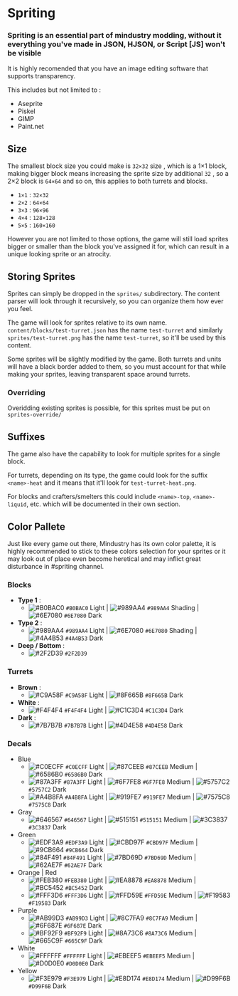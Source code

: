 # Spriting

### Spriting is an essential part of mindustry modding, without it everything you've made in JSON, HJSON, or Script [JS] won't be visible
It is highly recomended that you have an image editing software that supports transparency.

This includes but not limited to : 
  - Aseprite 
  - Piskel
  - GIMP
  - Paint.net

## Size
The smallest block size you could make is `32×32` size , which is a 1×1 block, making bigger block means increasing the sprite size by additional `32` , so a 2×2 block is `64×64` and so on, this applies to both turrets and blocks.
- `1×1` : `32×32`
- `2×2` : `64×64`
- `3×3` : `96×96`
- `4×4` : `128×128`
- `5×5` : `160×160`

However you are not limited to those options, the game will still load sprites bigger or smaller than the block you've assigned it for, which can result in a unique looking sprite or an atrocity.

## Storing Sprites
Sprites can simply be dropped in the `sprites/` subdirectory. The content parser will look through it recursively, so you can organize them how ever you feel. 

The game will look for sprites relative to its own name. `content/blocks/test-turret.json` has the name `test-turret` and similarly `sprites/test-turret.png` has the name `test-turret`, so it'll be used by this content.

Some sprites will be slightly modified by the game. Both turrets and units will have a black border added to them, so you must account for that while making your sprites, leaving transparent space around turrets.

### Overriding

Overidding existing sprites is possible, for this sprites must be put on `sprites-override/`

## Suffixes
The game also have the capability to look for multiple sprites for a single block.

For turrets, depending on its type, the game could look for the suffix `<name>-heat` and it means that it'll look for `test-turret-heat.png`.

For blocks and crafters/smelters this could include `<name>-top`, `<name>-liquid`, etc. which will be documented in their own section.

## Color Pallete

Just like every game out there, Mindustry has its own color palette, it is highly recommended to stick to these colors selection for your sprites or it may look out of place even become heretical and may inflict great disturbance in #spriting channel.

### Blocks
- **Type 1** : 
  - ![#B0BAC0](https://via.placeholder.com/15/B0BAC0/000000?text=+) `#B0BAC0` Light | ![#989AA4](https://via.placeholder.com/15/989AA4/000000?text=+) `#989AA4` Shading | ![#6E7080](https://via.placeholder.com/15/6E7080/000000?text=+) `#6E7080` Dark
- **Type 2** : 
  - ![#989AA4](https://via.placeholder.com/15/989AA4/000000?text=+) `#989AA4` Light | ![#6E7080](https://via.placeholder.com/15/6E7080/000000?text=+) `#6E7080` Shading | ![#4A4B53](https://via.placeholder.com/15/4A4B53/000000?text=+) `#4A4B53` Dark
- **Deep / Bottom** : 
  - ![#2F2D39](https://via.placeholder.com/15/2F2D39/000000?text=+) `#2F2D39`
  
### Turrets
- **Brown** : 
  - ![#C9A58F](https://via.placeholder.com/15/C9A58F/000000?text=+) `#C9A58F` Light | ![#8F665B](https://via.placeholder.com/15/8F665B/000000?text=+) `#8F665B` Dark
- **White** : 
  - ![#F4F4F4](https://via.placeholder.com/15/F4F4F4/000000?text=+) `#F4F4F4` Light | ![#C1C3D4](https://via.placeholder.com/15/C1C3D4/000000?text=+) `#C1C3D4` Dark
- **Dark**  : 
  - ![#7B7B7B](https://via.placeholder.com/15/7B7B7B/000000?text=+) `#7B7B7B` Light | ![#4D4E58](https://via.placeholder.com/15/4D4E58/000000?text=+) `#4D4E58` Dark
 
### Decals
- Blue
  - ![#C0ECFF](https://via.placeholder.com/15/C0ECFF/000000?text=+) `#C0ECFF` Light | ![#87CEEB](https://via.placeholder.com/15/87CEEB/000000?text=+) `#87CEEB` Medium | 
 ![#6586B0](https://via.placeholder.com/15/6586B0/000000?text=+) `#6586B0` Dark
  - ![#87A3FF](https://via.placeholder.com/15/87A3FF/000000?text=+) `#87A3FF` Light | ![#6F7FE8](https://via.placeholder.com/15/6F7FE8/000000?text=+) `#6F7FE8` Medium | 
 ![#5757C2](https://via.placeholder.com/15/5757C2/000000?text=+) `#5757C2` Dark
  - ![#A4B8FA](https://via.placeholder.com/15/A4B8FA/000000?text=+) `#A4B8FA` Light | ![#919FE7](https://via.placeholder.com/15/919FE7/000000?text=+) `#919FE7` Medium | ![#7575C8](https://via.placeholder.com/15/7575C8/000000?text=+) `#7575C8` Dark
- Gray
  - ![#646567](https://via.placeholder.com/15/646567/000000?text=+) `#646567` Light | ![#515151](https://via.placeholder.com/15/515151/000000?text=+) `#515151` Medium | 
 ![#3C3837](https://via.placeholder.com/15/3C3837/000000?text=+) `#3C3837` Dark
- Green
  - ![#EDF3A9](https://via.placeholder.com/15/EDF3A9/000000?text=+) `#EDF3A9` Light | ![#CBD97F](https://via.placeholder.com/15/CBD97F/000000?text=+) `#CBD97F` Medium | 
 ![#9CB664](https://via.placeholder.com/15/9CB664/000000?text=+) `#9CB664` Dark
  - ![#84F491](https://via.placeholder.com/15/84F491/000000?text=+) `#84F491` Light | ![#7BD69D](https://via.placeholder.com/15/7BD69D/000000?text=+) `#7BD69D` Medium | 
 ![#62AE7F](https://via.placeholder.com/15/62AE7F/000000?text=+) `#62AE7F` Dark
- Orange | Red
  - ![#FEB380](https://via.placeholder.com/15/FEB380/000000?text=+) `#FEB380` Light | ![#EA8878](https://via.placeholder.com/15/EA8878/000000?text=+) `#EA8878` Medium | 
 ![#BC5452](https://via.placeholder.com/15/BC5452/000000?text=+) `#BC5452` Dark
  - ![#FFF3D6](https://via.placeholder.com/15/FFF3D6/000000?text=+) `#FFF3D6` Light | ![#FFD59E](https://via.placeholder.com/15/FFD59E/000000?text=+) `#FFD59E` Medium | 
 ![#F19583](https://via.placeholder.com/15/F19583/000000?text=+) `#F19583` Dark
- Purple
  - ![#AB99D3](https://via.placeholder.com/15/AB99D3/000000?text=+) `#AB99D3` Light | ![#8C7FA9](https://via.placeholder.com/15/8C7FA9/000000?text=+) `#8C7FA9` Medium | 
 ![#6F687E](https://via.placeholder.com/15/6F687E/000000?text=+) `#6F687E` Dark 
  - ![#BF92F9](https://via.placeholder.com/15/BF92F9/000000?text=+) `#BF92F9` Light | ![#8A73C6](https://via.placeholder.com/15/8A73C6/000000?text=+) `#8A73C6` Medium | 
 ![#665C9F](https://via.placeholder.com/15/665C9F/000000?text=+) `#665C9F` Dark
- White
  - ![#FFFFFF](https://via.placeholder.com/15/FFFFFF/000000?text=+) `#FFFFFF` Light | ![#EBEEF5](https://via.placeholder.com/15/EBEEF5/000000?text=+) `#EBEEF5` Medium | 
 ![#D0D0E0](https://via.placeholder.com/15/D0D0E0/000000?text=+) `#D0D0E0` Dark
- Yellow
  - ![#F3E979](https://via.placeholder.com/15/F3E979/000000?text=+) `#F3E979` Light | ![#E8D174](https://via.placeholder.com/15/E8D174/000000?text=+) `#E8D174` Medium | 
 ![#D99F6B](https://via.placeholder.com/15/D99F6B/000000?text=+) `#D99F6B` Dark

